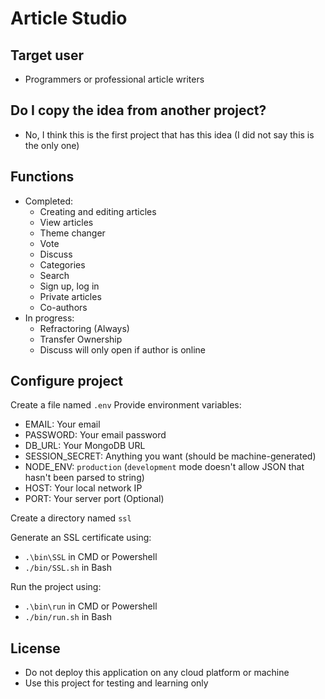 # Article Studio

## Target user
- Programmers or professional article writers

## Do I copy the idea from another project?
- No, I think this is the first project that has this idea (I did not say this is the only one)

## Functions
- Completed:
    + Creating and editing articles
    + View articles
    + Theme changer
    + Vote
    + Discuss
    + Categories
    + Search
    + Sign up, log in
    + Private articles 
    + Co-authors
- In progress:
    + Refractoring (Always)
    + Transfer Ownership
    + Discuss will only open if author is online

## Configure project
Create a file named `.env`
Provide environment variables:
- EMAIL: Your email
- PASSWORD: Your email password
- DB_URL: Your MongoDB URL
- SESSION_SECRET: Anything you want (should be machine-generated)
- NODE_ENV: `production` (`development` mode doesn't allow JSON that hasn't been parsed to string)
- HOST: Your local network IP
- PORT: Your server port (Optional)

Create a directory named `ssl`

Generate an SSL certificate using:
- `.\bin\SSL` in CMD or Powershell
- `./bin/SSL.sh` in Bash

Run the project using:
- `.\bin\run` in CMD or Powershell
- `./bin/run.sh` in Bash

## License
- Do not deploy this application on any cloud platform or machine
- Use this project for testing and learning only
